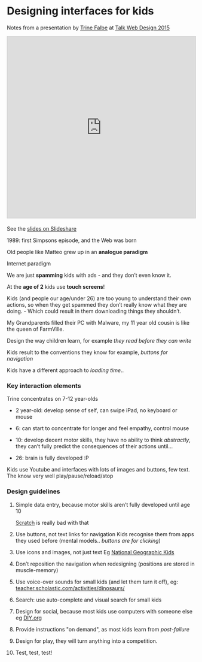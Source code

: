 # Designing interfaces for kids 

Notes from a presentation by [Trine Falbe](https://twitter.com/trinefalbe) at [Talk Web Design 2015](http://lanyrd.com/2015/talkwd/sdmkzf/)

<iframe src="http://www.slideshare.net/slideshow/embed_code/key/qvVfZpvDQmJNHs" width="595" height="485" frameborder="0" marginwidth="0" marginheight="0" scrolling="no" style="border:1px solid #CCC; border-width:1px; margin-bottom:5px; max-width: 100%;" allowfullscreen> </iframe>

See the [slides on Slideshare](http://www.slideshare.net/trinefalbe/designing-web-interfaces-for-kids-fronttrends-2015)

1989: first Simpsons episode, and the Web was born

Old people like Matteo grew up in an **analogue paradigm**

Internet paradigm

We are just **spamming** kids with ads - and they don’t even know it. 

At the **age of 2** kids use **touch screens**!

Kids (and people our age/under 26) are too young to understand their own actions, so when they get spammed they don’t really know what they are doing. - Which could result in them downloading things they shouldn’t. 

My Grandparents filled their PC with Malware, my 11 year old cousin is like the queen of FarmVille.

Design the way children learn, for example *they read before they can write* 

Kids result to the conventions they know for example, *buttons for navigation* 

Kids have a different approach to *loading time*..

### Key interaction elements

Trine concentrates on 7-12 year-olds

* 2 year-old: develop sense of self, can swipe iPad, no keyboard or mouse

* 6: can start to concentrate for longer and feel empathy, control mouse

* 10: develop decent motor skills, they have no ability to think *abstractly*, they can’t fully predict the consequences of their actions until...

* 26: brain is fully developed :P

Kids use Youtube and interfaces with lots of images and buttons, few text. The know very well play/pause/reload/stop

### Design guidelines

1. Simple data entry, because motor skills aren’t fully developed until age 10	[Scratch](https://scratch.mit.edu/) is really bad with that

2. Use buttons, not text links for navigationKids recognise them from apps they used before (mental models.. *buttons are for clicking*)

3. Use icons and images, not just textEg [National Geographic Kids](http://ngkids.co.uk/) 

4. Don’t reposition the navigation when redesigning (positions are stored in muscle-memory)

5. Use voice-over sounds for small kids (and let them turn it off), eg: [teacher.scholastic.com/activities/dinosaurs/](http://teacher.scholastic.com/activities/dinosaurs/)

6. Search: use auto-complete and visual search for small kids

7. Design for social, because most kids use computers with someone elseeg [DIY.org](https://diy.org/)

8. Provide instructions "on demand", as most kids learn from *post-failure*

9. Design for play, they will turn anything into a competition. 

10. Test, test, test!
